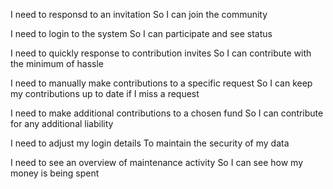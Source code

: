 I need to responsd to an invitation
So I can join the community

I need to login to the system
So I can participate and see status

I need to quickly response to contribution invites
So I can contribute with the minimum of hassle

I need to manually make contributions to a specific request
So I can keep my contributions up to date if I miss a request

I need to make additional contributions to a chosen fund
So I can contribute for any additional liability

I need to adjust my login details
To maintain the security of my data

I need to see an overview of maintenance activity
So I can see how my money is being spent

